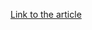 [Link to the article](https://news.sophos.com/en-us/2024/06/05/operation-crimson-palace-a-technical-deep-dive/)
